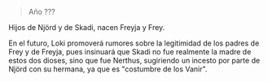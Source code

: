 > Año ???

Hijos de Njörd y de Skadi, nacen Freyja y Frey.

En el futuro, Loki promoverá rumores sobre la legitimidad de los padres de Frey y de Freyja, pues insinuará que Skadi no fue realmente la madre de estos dos dioses, sino que fue Nerthus, sugiriendo un incesto por parte de Njörd con su hermana, ya que es "costumbre de los Vanir".